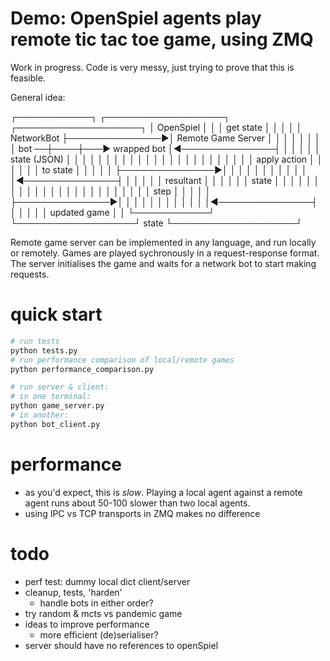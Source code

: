 # Demo: OpenSpiel agents play remote tic tac toe game, using ZMQ

Work in progress. Code is very messy, just trying to prove that this is
feasible.

General idea:

  ┌────────────┐    ┌───────────────────┐                ┌────────────────────┐
  │  OpenSpiel │    │                   │  get state     │                    │
  │            │    │ NetworkBot        ├───────────────►│ Remote Game Server │
  │            │    │                   │                │                    │
  │     bot  ──┼────┼───► wrapped bot   │◄───────────────┤                    │
  │            │    │                   │  state (JSON)  │                    │
  │            │    │                   │                │                    │
  │            │    │                   │                │                    │
  │            │    │                   │                │                    │
  │            │    │                   │  apply action  │                    │
  │            │    │                   │  to state      │                    │
  │            │    │                   ├───────────────►│                    │
  │            │    │                   │                │                    │
  │            │    │                   │◄───────────────┤                    │
  │            │    │                   │  resultant     │                    │
  │            │    │                   │  state         │                    │
  │            │    │                   │                │                    │
  │            │    │                   │                │                    │
  │            │    │                   │                │                    │
  │            │    │                   │  step          │                    │
  │            │    │                   ├───────────────►│                    │
  │            │    │                   │                │                    │
  │            │    │                   │◄───────────────┤                    │
  │            │    │                   │  updated game  │                    │
  └────────────┘    └───────────────────┘  state         └────────────────────┘


Remote game server can be implemented in any language, and run locally or
remotely. Games are played sychronously in a request-response format. The server
initialises the game and waits for a network bot to start making requests.

# quick start
```sh
# run tests
python tests.py
# run performance comparison of local/remote games
python performance_comparison.py

# run server & client:
# in one terminal:
python game_server.py
# in another:
python bot_client.py
```

# performance
- as you'd expect, this is _slow_. Playing a local agent against a remote
  agent runs about 50-100 slower than two local agents.
- using IPC vs TCP transports in ZMQ makes no difference

# todo
- perf test: dummy local dict client/server
- cleanup, tests, 'harden'
  - handle bots in either order?
- try random & mcts vs pandemic game
- ideas to improve performance
  - more efficient (de)serialiser?
- server should have no references to openSpiel
